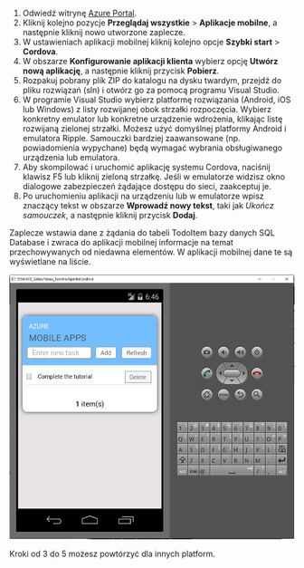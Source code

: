 
1. Odwiedź witrynę [Azure Portal].
2. Kliknij kolejno pozycje **Przeglądaj wszystkie** > **Aplikacje mobilne**, a następnie kliknij nowo utworzone zaplecze.
3. W ustawieniach aplikacji mobilnej kliknij kolejno opcje **Szybki start** > **Cordova**.
4. W obszarze **Konfigurowanie aplikacji klienta** wybierz opcję **Utwórz nową aplikację**, a następnie kliknij przycisk **Pobierz**.
2. Rozpakuj pobrany plik ZIP do katalogu na dysku twardym, przejdź do pliku rozwiązań (sln) i otwórz go za pomocą programu Visual Studio.
3. W programie Visual Studio wybierz platformę rozwiązania (Android, iOS lub Windows) z listy rozwijanej obok strzałki rozpoczęcia. Wybierz konkretny emulator lub konkretne urządzenie wdrożenia, klikając listę rozwijaną zielonej strzałki. Możesz użyć domyślnej platformy Android i emulatora Ripple. Samouczki bardziej zaawansowane (np. powiadomienia wypychane) będą wymagać wybrania obsługiwanego urządzenia lub emulatora.
4. Aby skompilować i uruchomić aplikację systemu Cordova, naciśnij klawisz F5 lub kliknij zieloną strzałkę. Jeśli w emulatorze widzisz okno dialogowe zabezpieczeń żądające dostępu do sieci, zaakceptuj je.
5. Po uruchomieniu aplikacji na urządzeniu lub w emulatorze wpisz znaczący tekst w obszarze **Wprowadź nowy tekst**, taki jak *Ukończ samouczek*, a następnie kliknij przycisk **Dodaj**.

Zaplecze wstawia dane z żądania do tabeli TodoItem bazy danych SQL Database i zwraca do aplikacji mobilnej informacje na temat przechowywanych od niedawna elementów. W aplikacji mobilnej dane te są wyświetlane na liście.

![](./media/app-service-mobile-cordova-quickstart/quickstart-startup.png)

Kroki od 3 do 5 możesz powtórzyć dla innych platform.

[Azure Portal]: https://portal.azure.com/


<!--HONumber=Dec16_HO1-->


